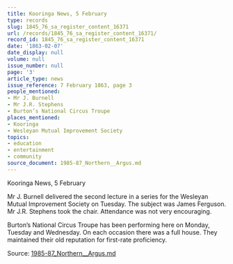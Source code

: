 ```yaml
---
title: Kooringa News, 5 February
type: records
slug: 1845_76_sa_register_content_16371
url: /records/1845_76_sa_register_content_16371/
record_id: 1845_76_sa_register_content_16371
date: '1863-02-07'
date_display: null
volume: null
issue_number: null
page: '3'
article_type: news
issue_reference: 7 February 1863, page 3
people_mentioned:
- Mr J. Burnell
- Mr J.R. Stephens
- Burton’s National Circus Troupe
places_mentioned:
- Kooringa
- Wesleyan Mutual Improvement Society
topics:
- education
- entertainment
- community
source_document: 1985-87_Northern__Argus.md
---
```


Kooringa News, 5 February

Mr J. Burnell delivered the second lecture in a series for the Wesleyan Mutual Improvement Society on Tuesday.  The subject was James Ferguson.  Mr J.R. Stephens took the chair.  Attendance was not very encouraging.

Burton’s National Circus Troupe has been performing here on Monday, Tuesday and Wednesday.  On each occasion there was a full house.  They maintained their old reputation for first-rate proficiency.

Source: [1985-87_Northern__Argus.md](/downloads/markdown/1985-87_Northern__Argus.md)
